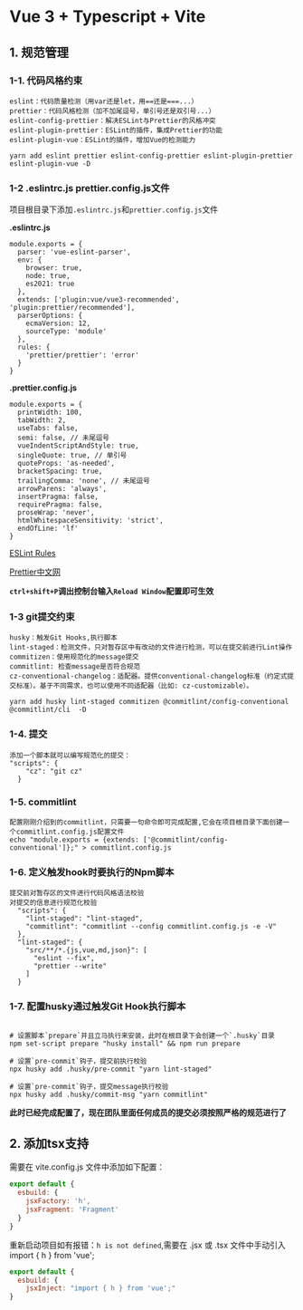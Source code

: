 # Vue 3 + Typescript + Vite

## 1. 规范管理

### 1-1. 代码风格约束

```vue
eslint：代码质量检测（用var还是let，用==还是===...）
prettier：代码风格检测（加不加尾逗号，单引号还是双引号...）
eslint-config-prettier：解决ESLint与Prettier的风格冲突
eslint-plugin-prettier：ESLint的插件，集成Prettier的功能
eslint-plugin-vue：ESLint的插件，增加Vue的检测能力
```

`yarn add eslint prettier eslint-config-prettier eslint-plugin-prettier eslint-plugin-vue -D`

### 1-2 .eslintrc.js prettier.config.js文件

项目根目录下添加`.eslintrc.js`和`prettier.config.js`文件

**.eslintrc.js**

```vue
module.exports = {
  parser: 'vue-eslint-parser',
  env: {
    browser: true,
    node: true,
    es2021: true
  },
  extends: ['plugin:vue/vue3-recommended', 'plugin:prettier/recommended'],
  parserOptions: {
    ecmaVersion: 12,
    sourceType: 'module'
  },
  rules: {
    'prettier/prettier': 'error'
  }
}
```

**.prettier.config.js**

```vue
module.exports = {
  printWidth: 100,
  tabWidth: 2,
  useTabs: false,
  semi: false, // 未尾逗号
  vueIndentScriptAndStyle: true,
  singleQuote: true, // 单引号
  quoteProps: 'as-needed',
  bracketSpacing: true,
  trailingComma: 'none', // 未尾逗号
  arrowParens: 'always',
  insertPragma: false,
  requirePragma: false,
  proseWrap: 'never',
  htmlWhitespaceSensitivity: 'strict',
  endOfLine: 'lf'
}
```

[ESLint Rules](http://eslint.cn/docs/rules/)

[Prettier中文网](https://www.prettier.cn/docs/index.html)


**`ctrl+shift+P`调出控制台输入`Reload Window`配置即可生效**

### 1-3 git提交约束

```vue
husky：触发Git Hooks,执行脚本
lint-staged：检测文件，只对暂存区中有改动的文件进行检测，可以在提交前进行Lint操作
commitizen：使用规范化的message提交
commitlint: 检查message是否符合规范
cz-conventional-changelog：适配器。提供conventional-changelog标准（约定式提交标准）。基于不同需求，也可以使用不同适配器（比如: cz-customizable）。

```

`yarn add husky lint-staged commitizen @commitlint/config-conventional @commitlint/cli  -D`

### 1-4. 提交

```vue
添加一个脚本就可以编写规范化的提交：
"scripts": {
    "cz": "git cz"
  }

```

### 1-5. commitlint

```vue
配置刚刚介绍到的commitlint，只需要一句命令即可完成配置,它会在项目根目录下面创建一个commitlint.config.js配置文件
echo "module.exports = {extends: ['@commitlint/config-conventional']};" > commitlint.config.js
```

### 1-6. 定义触发hook时要执行的Npm脚本

```vue
提交前对暂存区的文件进行代码风格语法校验
对提交的信息进行规范化校验
  "scripts": {
    "lint-staged": "lint-staged",
    "commitlint": "commitlint --config commitlint.config.js -e -V"
  },
  "lint-staged": {
    "src/**/*.{js,vue,md,json}": [
      "eslint --fix",
      "prettier --write"
    ]
  }

```

### 1-7. 配置husky通过触发Git Hook执行脚本

```vue

# 设置脚本`prepare`并且立马执行来安装，此时在根目录下会创建一个`.husky`目录
npm set-script prepare "husky install" && npm run prepare

# 设置`pre-commit`钩子，提交前执行校验
npx husky add .husky/pre-commit "yarn lint-staged"

# 设置`pre-commit`钩子，提交message执行校验
npx husky add .husky/commit-msg "yarn commitlint"

```

**此时已经完成配置了，现在团队里面任何成员的提交必须按照严格的规范进行了**

## 2. 添加tsx支持

需要在 vite.config.js 文件中添加如下配置：
```js
export default {
  esbuild: {
    jsxFactory: 'h',
    jsxFragment: 'Fragment'
  }
}
```
重新启动项目如有报错：`h is not defined`,需要在 .jsx 或 .tsx 文件中手动引入 import { h } from 'vue';

```js
export default {
  esbuild: {
    jsxInject: "import { h } from 'vue';"
}
 ```
